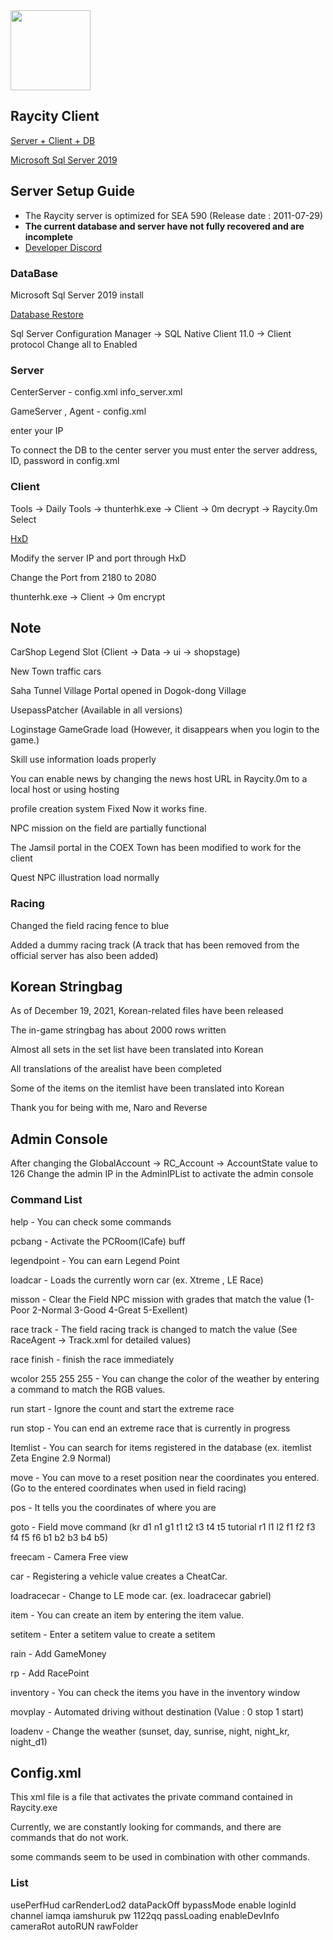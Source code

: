 <img src="https://cdn.discordapp.com/attachments/1007603247491579904/1033734437160091679/rc.png"  width="128" height="auto">

## Raycity Client
[Server + Client + DB](https://drive.google.com/file/d/1FqvwlxtqDCkRy7KGYMwytcfSkeZxE_gc/view?usp=share_link)

[Microsoft Sql Server 2019](https://www.microsoft.com/ko-kr/sql-server/sql-server-downloads)

## Server Setup Guide
- The Raycity server is optimized for SEA 590 (Release date : 2011-07-29)
- **The current database and server have not fully recovered and are incomplete**
- [Developer Discord](https://discord.gg/DRBYQnpS5S)
### DataBase
Microsoft Sql Server 2019 install

[Database Restore](https://learn.microsoft.com/en-us/sql/relational-databases/backup-restore/restore-a-database-backup-using-ssms?view=sql-server-ver16)

Sql Server Configuration Manager ->  SQL Native Client 11.0 -> Client protocol Change all to Enabled

### Server
CenterServer - config.xml info_server.xml

GameServer , Agent - config.xml

enter your IP

To connect the DB to the center server you must enter the server address, ID, password in config.xml

### Client
Tools -> Daily Tools -> thunterhk.exe -> Client -> 0m decrypt -> Raycity.0m Select

[HxD](https://mh-nexus.de/en/downloads.php?product=HxD20)

Modify the server IP and port through HxD

Change the Port from 2180 to 2080

thunterhk.exe -> Client -> 0m encrypt

## Note
CarShop Legend Slot (Client -> Data -> ui -> shopstage)

New Town traffic cars

Saha Tunnel Village Portal opened in Dogok-dong Village

UsepassPatcher (Available in all versions)

Loginstage GameGrade load (However, it disappears when you login to the game.) 

Skill use information loads properly

You can enable news by changing the news host URL in Raycity.0m to a local host or using hosting

profile creation system Fixed Now it works fine. 

NPC mission on the field are partially functional

The Jamsil portal in the COEX Town has been modified to work for the client

Quest NPC illustration load normally

### Racing
Changed the field racing fence to blue

Added a dummy racing track (A track that has been removed from the official server has also been added)

## Korean Stringbag

As of December 19, 2021, Korean-related files have been released

The in-game stringbag has about 2000 rows written

Almost all sets in the set list have been translated into Korean

All translations of the arealist have been completed

Some of the items on the itemlist have been translated into Korean

Thank you for being with me, Naro and Reverse

## Admin Console
After changing the GlobalAccount -> RC_Account -> AccountState value to 126 Change the admin IP in the AdminIPList to activate the admin console

### Command List
help - You can check some commands

pcbang - Activate the PCRoom(ICafe) buff

legendpoint - You can earn Legend Point 

loadcar - Loads the currently worn car (ex. Xtreme , LE Race)

misson - Clear the Field NPC mission with grades that match the value (1-Poor 2-Normal 3-Good 4-Great 5-Exellent)

race track - The field racing track is changed to match the value (See RaceAgent -> Track.xml for detailed values)

race finish - finish the race immediately

wcolor 255 255 255 - You can change the color of the weather by entering a command to match the RGB values.

run start - Ignore the count and start the extreme race

run stop - You can end an extreme race that is currently in progress

Itemlist - You can search for items registered in the database (ex. itemlist Zeta Engine 2.9 Normal)

move - You can move to a reset position near the coordinates you entered. (Go to the entered coordinates when used in field racing)

pos - It tells you the coordinates of where you are

goto - Field move command (kr d1 n1 g1 t1 t2 t3 t4 t5 tutorial r1 l1 l2 f1 f2 f3 f4 f5 f6 b1 b2 b3 b4 b5)

freecam - Camera Free view

car - Registering a vehicle value creates a CheatCar.

loadracecar - Change to LE mode car. (ex. loadracecar gabriel)

item - You can create an item by entering the item value.

setitem - Enter a setitem value to create a setitem

rain - Add GameMoney

rp - Add RacePoint

inventory - You can check the items you have in the inventory window

movplay - Automated driving without destination (Value : 0 stop 1 start)

loadenv - Change the weather (sunset, day, sunrise, night, night_kr, night_d1)

## Config.xml
This xml file is a file that activates the private command contained in Raycity.exe

Currently, we are constantly looking for commands, and there are commands that do not work.

some commands seem to be used in combination with other commands.

### List
usePerfHud
carRenderLod2
dataPackOff
bypassMode enable loginId channel
iamqa
iamshuruk pw 1122qq
passLoading
enableDevInfo
cameraRot
autoRUN
rawFolder
 
